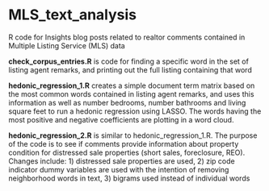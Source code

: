 # MLS_text_analysis
R code for Insights blog posts related to realtor comments contained in Multiple Listing Service (MLS) data

**check_corpus_entries.R** is code for finding a specific word in the set of listing agent remarks, and printing out the full listing containing that word

**hedonic_regression_1.R** creates a simple document term matrix based on the most common words contained in listing agent remarks, and uses this information as well as number bedrooms, number bathrooms and living square feet to run a hedonic regression using LASSO.  The words having the most positive and negative coefficients are plotting in a word cloud.

**hedonic_regression_2.R** is similar to hedonic_regression_1.R.  The purpose of the code is to see if comments provide information about property condition for distressed sale properties (short sales, foreclosure, REO).   Changes include:  1) distressed sale properties are used, 2) zip code indicator dummy variables are used with the intention of removing neighborhood words in text, 3) bigrams used instead of individual words

